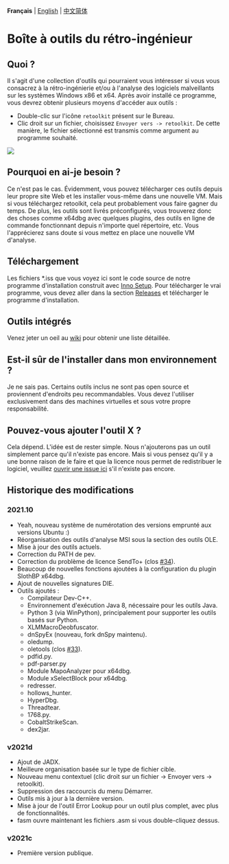 __Français__ | [English](./README.md) | [中文简体](./README_zh_CN.md)

# Boîte à outils du rétro-ingénieur

## Quoi ?

Il s'agit d'une collection d'outils qui pourraient vous intéresser si vous vous consacrez à la rétro-ingénierie et/ou à l'analyse des logiciels malveillants sur les systèmes Windows x86 et x64. Après avoir installé ce programme, vous devrez obtenir plusieurs moyens d'accéder aux outils :

* Double-clic sur l'icône `retoolkit` présent sur le Bureau.
* Clic droit sur un fichier, choisissez `Envoyer vers -> retoolkit`. De cette manière, le fichier sélectionné est transmis comme argument au programme souhaité.

![](assets/retoolkit.gif)

## Pourquoi en ai-je besoin ?

Ce n'est pas le cas. Évidemment, vous pouvez télécharger ces outils depuis leur propre site Web et les installer vous-même dans une nouvelle VM. Mais si vous téléchargez retoolkit, cela peut probablement vous faire gagner du temps. De plus, les outils sont livrés préconfigurés, vous trouverez donc des choses comme x64dbg avec quelques plugins, des outils en ligne de commande fonctionnant depuis n'importe quel répertoire, etc. Vous l'apprécierez sans doute si vous mettez en place une nouvelle VM d'analyse.

## Téléchargement

Les fichiers *.iss que vous voyez ici sont le code source de notre programme d'installation construit avec [Inno Setup](https://jrsoftware.org/isinfo.php). Pour télécharger le vrai programme, vous devez aller dans la section [Releases](https://github.com/mentebinaria/retoolkit/releases) et télécharger le programme d'installation.

## Outils intégrés

Venez jeter un oeil au [wiki](https://github.com/mentebinaria/retoolkit/wiki) pour obtenir une liste détaillée.

## Est-il sûr de l'installer dans mon environnement ?

Je ne sais pas. Certains outils inclus ne sont pas open source et proviennent d'endroits peu recommandables. Vous devez l'utiliser exclusivement dans des machines virtuelles et sous votre propre responsabilité.

## Pouvez-vous ajouter l'outil X ?

Cela dépend. L'idée est de rester simple. Nous n'ajouterons pas un outil simplement parce qu'il n'existe pas encore. Mais si vous pensez qu'il y a une bonne raison de le faire et que la licence nous permet de redistribuer le logiciel, veuillez [ouvrir une issue ici](https://github.com/mentebinaria/retoolkit/issues?q=label%3Atool-request+) s'il n'existe pas encore.

## Historique des modifications

### 2021.10

* Yeah, nouveau système de numérotation des versions emprunté aux versions Ubuntu :)
* Réorganisation des outils d'analyse MSI sous la section des outils OLE.
* Mise à jour des outils actuels.
* Correction du PATH de pev.
* Correction du problème de licence SendTo+ (clos [#34](https://github.com/mentebinaria/retoolkit/issues/34)).
* Beaucoup de nouvelles fonctions ajoutées à la configuration du plugin SlothBP x64dbg.
* Ajout de nouvelles signatures DIE.
* Outils ajoutés :
    * Compilateur Dev-C++.
    * Environnement d'exécution Java 8, nécessaire pour les outils Java.
    * Python 3 (via WinPython), principalement pour supporter les outils basés sur Python.
    * XLMMacroDeobfuscator.
    * dnSpyEx (nouveau, fork dnSpy maintenu).  
    * oledump.
    * oletools (clos [#33](https://github.com/mentebinaria/retoolkit/issues/33)).
    * pdfid.py.
    * pdf-parser.py
    * Module MapoAnalyzer pour x64dbg.
    * Module xSelectBlock pour x64dbg.
    * redresser.
    * hollows_hunter.
    * HyperDbg.
    * Threadtear.
    * 1768.py.
    * CobaltStrikeScan.
    * dex2jar.

### v2021d

* Ajout de JADX.
* Meilleure organisation basée sur le type de fichier cible.
* Nouveau menu contextuel (clic droit sur un fichier -> Envoyer vers -> retoolkit).
* Suppression des raccourcis du menu Démarrer.
* Outils mis à jour à la dernière version.
* Mise à jour de l'outil Error Lookup pour un outil plus complet, avec plus de fonctionnalités.
* fasm ouvre maintenant les fichiers .asm si vous double-cliquez dessus.

### v2021c
* Première version publique.
